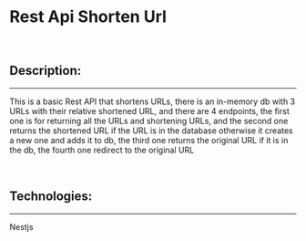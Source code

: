 
# Rest Api Shorten Url

<br />

## Description:

---

This is a basic Rest API that shortens URLs, there is an in-memory db with 3 URLs with their relative shortened URL, and there are 4 endpoints, the first one is for returning all the URLs and shortening URLs, and the second one returns the shortened URL if the URL is in the database otherwise it creates a new one and adds it to db, the third one returns the original URL if it is in the db, the fourth one redirect to the original URL

<br />

## Technologies:

---

Nestjs 